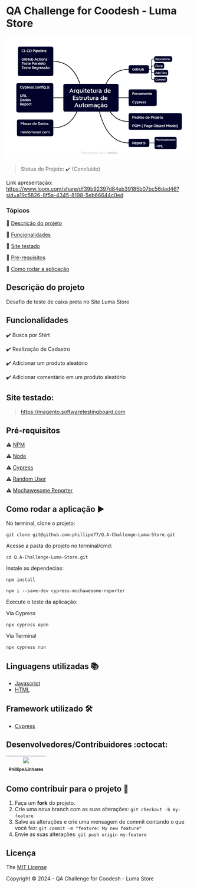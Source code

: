 <h1> QA Challenge for Coodesh - Luma Store   </h1>

<p align="center">
  <img alt="Estrutura Automação" src="https://github.com/phillipe77/Q.A-Challenge-Luma-Store/blob/main/media/Arquitetura%20de%20Estrutura%20de%20Automa%C3%A7%C3%A3o.png"/>
</p>


> Status do Projeto: :heavy_check_mark: (Concluído)
> 

Link apresentação: https://www.loom.com/share/df39b92397d84eb39185b07bc56dad46?sid=a19c5826-8f5a-4345-8198-5eb66644c0ed

### Tópicos

:small_blue_diamond: [Descrição do projeto](https://www.notion.so/704ef48b065a4981826c544dec88ee00)

:small_blue_diamond: [Funcionalidades](https://www.notion.so/704ef48b065a4981826c544dec88ee00)

:small_blue_diamond: [Site testado](https://www.notion.so/704ef48b065a4981826c544dec88ee00)

:small_blue_diamond: [Pré-requisitos](https://www.notion.so/704ef48b065a4981826c544dec88ee00)

:small_blue_diamond: [Como rodar a aplicação](https://www.notion.so/704ef48b065a4981826c544dec88ee00)

## Descrição do projeto

<p align="justify">
Desafio de teste de caixa preta no Site Luma Store
</p>

## Funcionalidades

:heavy_check_mark: Busca por Shirt 

:heavy_check_mark: Realização de Cadastro

:heavy_check_mark: Adicionar um produto aleatório 

:heavy_check_mark: Adicionar comentário em um produto aleatório





## Site testado:

> https://magento.softwaretestingboard.com


## Pré-requisitos

:warning: [NPM](https://docs.npmjs.com/cli/v6/commands/npm-install)

:warning: [Node](https://nodejs.org/en/download/)

:warning: [Cypress](https://docs.cypress.io/guides/getting-started/installing-cypress#What-you-ll-learn)

:warning: [Random User](https://randomuser.me/)

:warning: [Mochawesome Reporter](https://www.npmjs.com/package/cypress-mochawesome-reporter)

## Como rodar a aplicação :arrow_forward:

No terminal, clone o projeto:

```
git clone git@github.com:phillipe77/Q.A-Challenge-Luma-Store.git

```

Acesse a pasta do projeto no terminal/cmd:

```
cd Q.A-Challenge-Luma-Store.git

```

Instale as dependecias:

```
npm install

```

```
npm i --save-dev cypress-mochawesome-reporter

```


Execute o teste da aplicação:

Via Cypress

```
npx cypress open

```

Via Terminal

```
npx cypress run

```



## Linguagens utilizadas :books:

- [Javascript](https://developer.mozilla.org/pt-BR/docs/Web/JavaScript)
- [HTML](https://developer.mozilla.org/pt-BR/docs/Web/HTML)

## Framework utilizado 🛠️
- [Cypress](https://docs.cypress.io/guides/overview/why-cypress)

## Desenvolvedores/Contribuidores :octocat:

| [<img src="https://avatars.githubusercontent.com/u/63056300?v=4" width=115><br><sub>Phillipe Linhares</sub>](https://github.com/phillipe77)
| :---: |


## Como contribuir para o projeto 💪

1. Faça um **fork** do projeto.
2. Crie uma nova branch com as suas alterações: `git checkout -b my-feature`
3. Salve as alterações e crie uma mensagem de commit contando o que você fez: `git commit -m "feature: My new feature"`
4. Envie as suas alterações: `git push origin my-feature`

## Licença

The [MIT License]()

Copyright :copyright: 2024 - QA Challenge for Coodesh - Luma Store 
